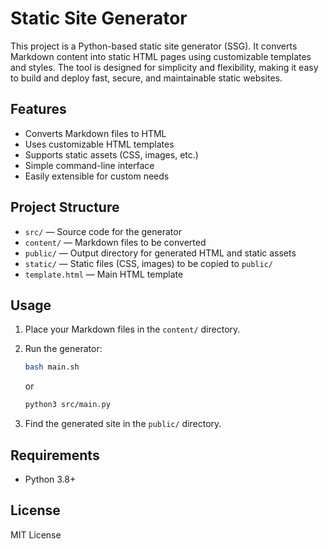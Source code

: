 # Static Site Generator

This project is a Python-based static site generator (SSG). It converts Markdown content into static HTML pages using customizable templates and styles. The tool is designed for simplicity and flexibility, making it easy to build and deploy fast, secure, and maintainable static websites.

## Features

- Converts Markdown files to HTML
- Uses customizable HTML templates
- Supports static assets (CSS, images, etc.)
- Simple command-line interface
- Easily extensible for custom needs

## Project Structure

- `src/` — Source code for the generator
- `content/` — Markdown files to be converted
- `public/` — Output directory for generated HTML and static assets
- `static/` — Static files (CSS, images) to be copied to `public/`
- `template.html` — Main HTML template

## Usage

1. Place your Markdown files in the `content/` directory.
2. Run the generator:

   ```bash
   bash main.sh
   ```

   or

   ```bash
   python3 src/main.py
   ```

3. Find the generated site in the `public/` directory.

## Requirements

- Python 3.8+

## License

MIT License
